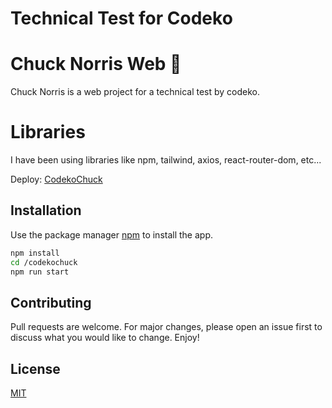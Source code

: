 # Technical Test for Codeko

# Chuck Norris Web :rocket:

Chuck Norris is a web project for a technical test by codeko. 

# Libraries

I have been using libraries like npm, tailwind, axios, react-router-dom, etc... 

Deploy: [CodekoChuck](https://codeko-chuck-gijq5ttfg-angelhpascual.vercel.app/)

## Installation

Use the package manager [npm](https://www.npmjs.com/) to install the app.

```bash
npm install
cd /codekochuck
npm run start
```

## Contributing

Pull requests are welcome. For major changes, please open an issue first to discuss what you would like to change.
Enjoy!

## License

[MIT](https://choosealicense.com/licenses/mit/)
